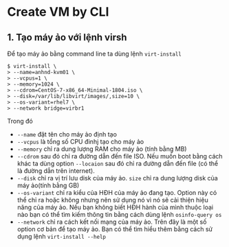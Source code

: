 # Create VM by CLI

## 1. Tạo máy ảo với lệnh virsh
Để tạo máy ảo bằng command line ta dùng lệnh `virt-install`

```
$ virt-install \
> --name=anhnd-kvm01 \
> --vcpus=1 \
> --memory=1024 \
> --cdrom=CentOS-7-x86_64-Minimal-1804.iso \
> --disk=/var/lib/libvirt/images/,size=10 \
> --os-variant=rhel7 \
> --network bridge=virbr1
```

Trong đó 
 * `--name` đặt tên cho máy ảo định tạo
 * `--vcpus` là tổng số CPU đinhj tạo cho máy ảo
 * `--memory` chỉ ra dung lượng RAM cho máy ảo (tính bằng MB)
 * `--cdrom` sau đó chỉ ra đường dẫn đến file ISO. Nếu muốn boot bằng cách khác ta dùng option `--locaion` sau đó chỉ ra đường dẫn đến file (có thể là đường dẫn trên internet).
 * `--disk` chỉ ra vị trí lưu disk của máy ảo. `size` chỉ ra dung lượng disk của máy ảo(tính bằng GB)
 * `--os-variant` chỉ ra kiểu của HĐH của máy ảo đang tạo. Option này có thể chỉ ra hoặc không nhưng nên sử dụng nó vì nó sẽ cải thiện hiệu năng của máy ảo. Nếu bạn không biết HĐH hành của mình thuộc loại nào bạn có thể tìm kiếm thông tin bằng cách dùng lệnh `osinfo-query os`
 * `--network` chỉ ra cách kết nối mạng của máy ảo.
Trên đây là một số option cơ bản để tạo máy ảo. Bạn có thể tìm hiểu thêm bằng cách sử dụng lệnh `virt-install --help`
